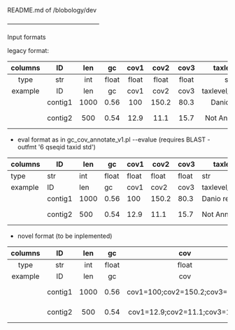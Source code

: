 README.md of /blobology/dev

––––––––––––––––––––––––––––––

Input formats

legacy format:

| columns |    ID   |  len |   gc  |  cov1 |  cov2 |  cov3 |     taxlevel1    |    taxlevel2   |    taxlevel3    |       taxlevel4       |
|:-------:|:-------:|:----:|:-----:|:-----:|:-----:|:-----:|:----------------:|:--------------:|:---------------:|:---------------------:|
|   type  |   str   |  int | float | float | float | float |        str       |       str      |       str       |          str          |
| example |    ID   |  len |   gc  |  cov1 |  cov2 |  cov3 | taxlevel_species | taxlevel_order | taxlevel_phylum | taxlevel_superkingdom |
|         | contig1 | 1000 |  0.56 |  100  | 150.2 |  80.3 |    Danio rerio   |  Cypriniformes |     Chordata    |       Eukaryota       |
|         | contig2 |  500 |  0.54 |  12.9 |  11.1 |  15.7 |   Not Annotated  |  Not Annotated |  Not Annotated  |     Not Annotated     |


- eval format as in gc_cov_annotate_v1.pl --evalue (requires BLAST -outfmt '6 qseqid taxid std')

| columns | ID      | len  | gc    | cov1  | cov2  | cov3  | taxlevel1        | taxlevel2      | taxlevel3       | taxlevel4             | eval       |
|---------|---------|------|-------|-------|-------|-------|------------------|----------------|-----------------|-----------------------|------------|
| type    | str     | int  | float | float | float | float | str              | str            | str             | str                   | scientific |
| example | ID      | len  | gc    | cov1  | cov2  | cov3  | taxlevel_species | taxlevel_order | taxlevel_phylum | taxlevel_superkingdom | eval       |
|         | contig1 | 1000 | 0.56  | 100   | 150.2 | 80.3  | Danio rerio      | Cypriniformes  | Chordata        | Eukaryota             | 1e-25      |
|         | contig2 | 500  | 0.54  | 12.9  | 11.1  | 15.7  | Not Annotated    | Not Annotated  | Not Annotated   | Not Annotated         | N/A        |

- novel format (to be inplemented)

| columns |    ID   |  len |   gc  |              cov              |                                            tax                                            | eval       |
|:-------:|:-------:|:----:|:-----:|:-----------------------------:|:-----------------------------------------------------------------------------------------:|------------|
|   type  |   str   |  int | float |             float             |                                            str                                            | scientific |
| example |    ID   |  len |   gc  |              cov              |                                            tax                                            | eval       |
|         | contig1 | 1000 |  0.56 | cov1=100;cov2=150.2;cov3=80.3 |       species=Danio rerio;order=Cypriniformes;phylum=Chordata;superkingdom=Eukaryota      | 1e-25      |
|         | contig2 |  500 |  0.54 | cov1=12.9;cov2=11.1;cov3=15.7 | species=Not Annotated;order=Not Annotated;phylum=Not Annotated;superkingdom=Not Annotated | N/A        |
